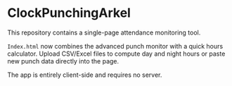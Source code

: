 # ClockPunchingArkel

This repository contains a single-page attendance monitoring tool.

`Index.html` now combines the advanced punch monitor with a quick hours calculator. Upload CSV/Excel files to compute day and night hours or paste new punch data directly into the page.

The app is entirely client-side and requires no server.
